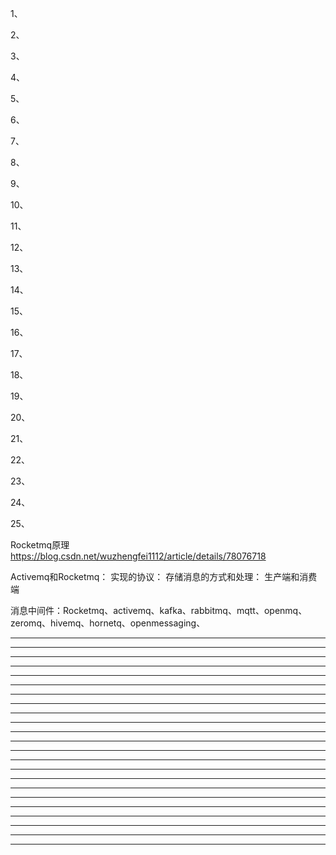 1、

2、

3、

4、

5、

6、

7、

8、

9、

10、

11、

12、

13、

14、

15、

16、

17、

18、

19、

20、

21、

22、

23、

24、

25、






Rocketmq原理
https://blog.csdn.net/wuzhengfei1112/article/details/78076718

Activemq和Rocketmq：
实现的协议：
存储消息的方式和处理：
生产端和消费端











消息中间件：Rocketmq、activemq、kafka、rabbitmq、mqtt、openmq、zeromq、hivemq、hornetq、openmessaging、





---------------------------------------------------------------------------------------------------------------------

---------------------------------------------------------------------------------------------------------------------

---------------------------------------------------------------------------------------------------------------------

---------------------------------------------------------------------------------------------------------------------

---------------------------------------------------------------------------------------------------------------------

---------------------------------------------------------------------------------------------------------------------

---------------------------------------------------------------------------------------------------------------------

---------------------------------------------------------------------------------------------------------------------

---------------------------------------------------------------------------------------------------------------------

---------------------------------------------------------------------------------------------------------------------

---------------------------------------------------------------------------------------------------------------------

---------------------------------------------------------------------------------------------------------------------

---------------------------------------------------------------------------------------------------------------------

---------------------------------------------------------------------------------------------------------------------

---------------------------------------------------------------------------------------------------------------------

---------------------------------------------------------------------------------------------------------------------

---------------------------------------------------------------------------------------------------------------------

---------------------------------------------------------------------------------------------------------------------

---------------------------------------------------------------------------------------------------------------------

---------------------------------------------------------------------------------------------------------------------

---------------------------------------------------------------------------------------------------------------------

---------------------------------------------------------------------------------------------------------------------

---------------------------------------------------------------------------------------------------------------------



